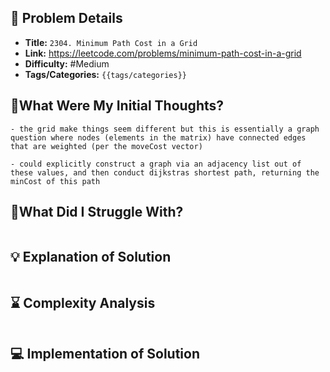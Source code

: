 ## 📝 Problem Details

- **Title:** `2304. Minimum Path Cost in a Grid`
- **Link:** https://leetcode.com/problems/minimum-path-cost-in-a-grid
- **Difficulty:** #Medium 
- **Tags/Categories:** `{{tags/categories}}`

## 💭What Were My Initial Thoughts?

```
- the grid make things seem different but this is essentially a graph question where nodes (elements in the matrix) have connected edges that are weighted (per the moveCost vector) 

- could explicitly construct a graph via an adjacency list out of these values, and then conduct dijkstras shortest path, returning the minCost of this path
```

## 🤔What Did I Struggle With?

```

```

## 💡 Explanation of Solution

```

```

## ⌛ Complexity Analysis

```

```

## 💻 Implementation of Solution

```cpp

```